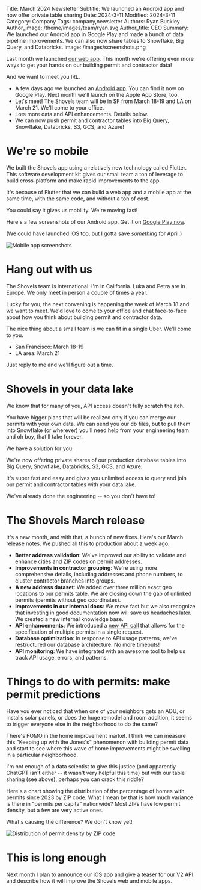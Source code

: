Title: March 2024 Newsletter
Subtitle: We launched an Android app and now offer private table sharing
Date: 2024-3-11
Modified: 2024-3-11
Category: Company
Tags: company,newsletter
Authors: Ryan Buckley
Author_image: /theme/images/team/ryan.svg
Author_title: CEO
Summary: We launched our Android app in Google Play and made a bunch of data pipeline improvements. We can also now share tables to Snowflake, Big Query, and Databricks.
image: /images/screenshots.png


Last month we launched [our web app](https:/app.shovels.ai). This month we're offering even more ways to get your hands on our building permit and contractor data!

And we want to meet you IRL.

*   A few days ago we launched an [Android app](https://play.google.com/store/apps/details?id=com.shovels.shovels1). You can find it now on Google Play. Next month we'll launch on the Apple App Store, too. 
*   Let's meet! The Shovels team will be in SF from March 18-19 and LA on March 21. We'll come to your office. 
*   Lots more data and API enhancements. Details below.
*   We can now push permit and contractor tables into Big Query, Snowflake, Databricks, S3, GCS, and Azure! 

We're so mobile
===============

We built the Shovels app using a relatively new technology called Flutter. This software development kit gives our small team a ton of leverage to build cross-platform and make rapid improvements to the app.

It's because of Flutter that we can build a web app and a mobile app at the same time, with the same code, and without a ton of cost.

You could say it gives us mobility. We're moving fast! 

Here's a few screenshots of our Android app. Get it on [Google Play now](https://play.google.com/store/apps/details?id=com.shovels.shovels1).

(We could have launched iOS too, but I gotta save _something_ for April.)

![Mobile app screenshots]({static}/images/screenshots.png)

**Hang out with us**
====================

The Shovels team is international. I'm in California. Luka and Petra are in Europe. We only meet in person a couple of times a year.

Lucky for you, the next convening is happening the week of March 18 and we want to meet. We'd love to come to your office and chat face-to-face about how you think about building permit and contractor data. 

The nice thing about a small team is we can fit in a single Uber. We'll come to you. 

*   San Francisco: March 18-19   
*   LA area: March 21

Just reply to me and we'll figure out a time.

Shovels in your data lake
=========================

We know that for many of you, API access doesn't fully scratch the itch.

You have bigger plans that will be realized only if you can merge our permits with your own data. We can send you our db files, but to pull them into Snowflake (or wherever) you'll need help from your engineering team and oh boy, that'll take forever. 

We have a solution for you.

We're now offering private shares of our production database tables into Big Query, Snowflake, Databricks, S3, GCS, and Azure.

It's super fast and easy and gives you unlimited access to query and join our permit and contractor tables with your data lake.

We've already done the engineering -- so you don't have to! 

The Shovels March release
=========================

It's a new month, and with that, a bunch of new fixes. Here's our March release notes. We pushed all this to production about a week ago. 

*   **Better address validation**: We've improved our ability to validate and enhance cities and ZIP codes on permit addresses. 
*   **Improvements in contractor grouping**: We're using more comprehensive details, including addresses and phone numbers, to cluster contractor branches into groups.
*   **A new address dataset**: We added over three million exact geo locations to our permits table. We are closing down the gap of unlinked permits (permits without geo coordinates).
*   **Improvements in our internal docs**: We move fast but we also recognize that investing in good documentation now will save us headaches later. We created a new internal knowledge base.
*   **API enhancements**: We introduced a [new API call](https://docs.shovels.ai/api-reference/#operation/Permits/operation/get_permits_by_id_v1_permits_get) that allows for the specification of multiple permits in a single request.
*   **Database optimization**: In response to API usage patterns, we've restructured our database architecture. No more timeouts!
*   **API monitoring**: We have integrated with an awesome tool to help us track API usage, errors, and patterns.

Things to do with permits: make permit predictions
==================================================

Have you ever noticed that when one of your neighbors gets an ADU, or installs solar panels, or does the huge remodel and room addition, it seems to trigger everyone else in the neighborhood to do the same? 

There's FOMO in the home improvement market. I think we can measure this "Keeping up with the Jones's" phenomenon with building permit data and start to see where this wave of home improvements might be swelling in a particular neighborhood.

I'm not enough of a data scientist to give this justice (and apparently ChatGPT isn't either -- it wasn't very helpful this time) but with our table sharing (see above), perhaps _you_ can crack this riddle?

Here's a chart showing the distribution of the percentage of homes with permits since 2023 by ZIP code. What I mean by that is how much variance is there in "permits per capita" nationwide? Most ZIPs have low permit density, but a few are very active ones.

What's causing the difference? We don't know yet!

![Distribution of permit density by ZIP code]({static}/images/permits-distribution.png)

This is long enough
===================

Next month I plan to announce our iOS app and give a teaser for our V2 API and describe how it will improve the Shovels web and mobile apps.